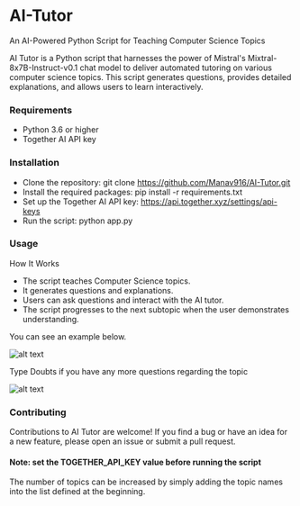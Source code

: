 # AI-Tutor
An AI-Powered Python Script for Teaching Computer Science Topics

AI Tutor is a Python script that harnesses the power of Mistral's Mixtral-8x7B-Instruct-v0.1 chat model to deliver automated tutoring on various computer science topics. This script generates questions, provides detailed explanations, and allows users to learn interactively.

### Requirements
- Python 3.6 or higher
- Together AI API key

### Installation
- Clone the repository: git clone https://github.com/Manav916/AI-Tutor.git
- Install the required packages: pip install -r requirements.txt
- Set up the Together AI API key: https://api.together.xyz/settings/api-keys
- Run the script: python app.py

### Usage
How It Works
- The script teaches Computer Science topics.
- It generates questions and explanations.
- Users can ask questions and interact with the AI tutor.
- The script progresses to the next subtopic when the user demonstrates understanding.

You can see an example below.

![alt text](https://github.com/Manav916/AI-Tutor/blob/main/Img_1.png)

Type Doubts if you have any more questions regarding the topic

![alt text](https://github.com/Manav916/AI-Tutor/blob/main/Img_2.png)


### Contributing
Contributions to AI Tutor are welcome! If you find a bug or have an idea for a new feature, please open an issue or submit a pull request. 


#### Note: set the TOGETHER_API_KEY value before running the script
The number of topics can be increased by simply adding the topic names into the list defined at the beginning.
